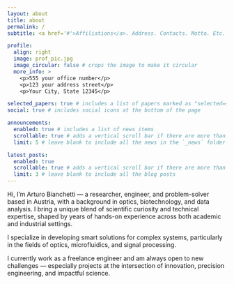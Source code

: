 ```yaml
---
layout: about
title: about
permalink: /
subtitle: <a href='#'>Affiliations</a>. Address. Contacts. Motto. Etc.

profile:
  align: right
  image: prof_pic.jpg
  image_circular: false # crops the image to make it circular
  more_info: >
    <p>555 your office number</p>
    <p>123 your address street</p>
    <p>Your City, State 12345</p>

selected_papers: true # includes a list of papers marked as "selected={true}"
social: true # includes social icons at the bottom of the page

announcements:
  enabled: true # includes a list of news items
  scrollable: true # adds a vertical scroll bar if there are more than 3 news items
  limit: 5 # leave blank to include all the news in the `_news` folder

latest_posts:
  enabled: true
  scrollable: true # adds a vertical scroll bar if there are more than 3 new posts items
  limit: 3 # leave blank to include all the blog posts
---
```


Hi, I’m Arturo Bianchetti — a researcher, engineer, and problem-solver based in Austria, with a background in optics, biotechnology, and data analysis. I bring a unique blend of scientific curiosity and technical expertise, shaped by years of hands-on experience across both academic and industrial settings.

I specialize in developing smart solutions for complex systems, particularly in the fields of optics, microfluidics, and signal processing.

I currently work as a freelance engineer and am always open to new challenges — especially projects at the intersection of innovation, precision engineering, and impactful science.
